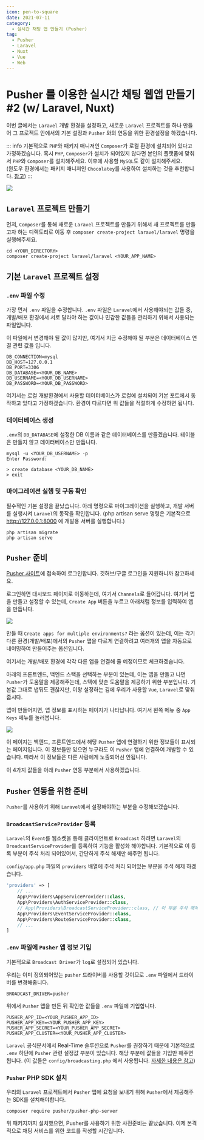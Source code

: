```yaml
---
icon: pen-to-square
date: 2021-07-11
category:
  - 실시간 채팅 앱 만들기 (Pusher)
tag:
  - Pusher
  - Laravel
  - Nuxt
  - Vue
  - Web
---
```


# Pusher 를 이용한 실시간 채팅 웹앱 만들기 #2 (w/ Laravel, Nuxt)

이번 글에서는 `Laravel` 개발 환경을 설정하고, 새로운 `Laravel` 프로젝트를 하나 만들어 그 프로젝트 안에서의 기본 설정과 `Pusher` 와의 연동을 위한 환경설정을 하겠습니다.

::: info
기본적으로 `PHP`와 패키지 매니저인 `Composer`가 로컬 환경에 설치되어 있다고 가정하겠습니다. 혹시 `PHP`, `Composer`가 설치가 되어있지 않다면 본인의 플랫폼에 맞춰서 `PHP`와 `Composer`를 설치해주세요. 이후에 사용할 `MySQL`도 같이 설치해주세요.  
(윈도우 환경에서는 패키지 매니저인 `Chocolatey`를 사용하여 설치하는 것을 추천합니다. [참고](https://wani.kr/posts/2016/07/29/window-enviroment-settings/))
:::

![](https://images.velog.io/images/bdu00chch/post/4d6941bb-f21a-4a0d-ab35-65225115b472/1024px-Logo.min.svg.png)

## `Laravel` 프로젝트 만들기

먼저, `Composer`를 통해 새로운 `Laravel` 프로젝트를 만들기 위해서 새 프로젝트를 만들고자 하는 디렉토리로 이동 후 `composer create-project laravel/laravel` 명령을 실행해주세요.

```
cd <YOUR_DIRECTORY>
composer create-project laravel/laravel <YOUR_APP_NAME>
```


## 기본 `Laravel` 프로젝트 설정

### `.env` 파일 수정

가장 먼저 `.env` 파일을 수정합니다. `.env` 파일은 `Laravel`에서 사용해야되는 값들 중, 개발/배포 환경에서 서로 달라야 하는 값이나 민감한 값들을 관리하기 위해서 사용되는 파일입니다.

이 파일에서 변경해야 될 값이 많지만, 여기서 지금 수정해야 될 부분은 데이터베이스 연결 관련 값들 입니다.

```
DB_CONNECTION=mysql
DB_HOST=127.0.0.1
DB_PORT=3306
DB_DATABASE=<YOUR_DB_NAME>
DB_USERNAME=<YOUR_DB_USERNAME>
DB_PASSWORD=<YOUR_DB_PASSWORD>
```

여기서는 로컬 개발환경에서 사용할 데이터베이스가 로컬에 설치되어 기본 포트에서 동작하고 있다고 가정하겠습니다. 환경이 다르다면 위 값들을 적절하게 수정하면 됩니다.

### 데이터베이스 생성

`.env`의 `DB_DATABASE`에 설정한 DB 이름과 같은 데이터베이스를 만들겠습니다. 테이블은 만들지 않고 데이터베이스만 만듭니다.

```
mysql -u <YOUR_DB_USERNAME> -p
Enter Password: 

> create database <YOUR_DB_NAME>
> exit
```

### 마이그레이션 실행 및 구동 확인

필수적인 기본 설정을 끝났습니다. 아래 명령으로 마이그레이션을 실행하고, 개발 서버를 실행시켜 `Laravel`의 동작을 확인합니다.
(php artisan serve 명령은 기본적으로 <http://127.0.0.1:8000> 에 개발용 서버를 실행합니다.)

```
php artisan migrate
php artisan serve
```


## `Pusher` 준비

[Pusher 사이트](https://pusher.com/)에 접속하여 로그인합니다. 깃허브/구글 로그인을 지원하니까 참고하세요.

로그인하면 대시보드 페이지로 이동하는데, 여기서 `Channels`로 들어갑니다. 여기서 앱을 만들고 설정할 수 있는데, `Create App` 버튼을 누르고 아래처럼 정보를 입력하여 앱을 만듭니다.

![](https://images.velog.io/images/bdu00chch/post/705502d0-c30c-4e2c-a1c6-2a8ec7628a66/%ED%99%94%EB%A9%B4%20%EC%BA%A1%EC%B2%98%202021-07-11%20002036.png)

만들 때 `Create apps for multiple environments?` 라는 옵션이 있는데, 이는 각기 다른 환경(개발/배포)에서의 `Pusher` 앱을 다르게 연결하려고 여러개의 앱을 자동으로 네이밍하여 만들어주는 옵션입니다.

여기서는 개발/배포 환경에 각각 다른 앱을 연결해 줄 예정이므로 체크하겠습니다.

아래의 프론트엔드, 백엔드 스택을 선택하는 부분이 있는데, 이는 앱을 만들고 나면 `Pusher`가 도움말을 제공해주는데, 스택에 맞춘 도움말을 제공하기 위한 부분입니다. 기본값 그대로 냅둬도 괜찮지만, 이왕 설정하는 김에 우리가 사용할 `Vue`, `Laravel`로 맞춰줍시다.

앱이 만들어지면, 앱 정보를 표시하는 페이지가 나타납니다. 여기서 왼쪽 메뉴 중 `App Keys` 메뉴를 눌러봅니다.

![](https://images.velog.io/images/bdu00chch/post/87dad409-6fae-4d1c-82df-19a0f0b445fb/%ED%99%94%EB%A9%B4%20%EC%BA%A1%EC%B2%98%202021-07-11%20002807.png)

이 페이지는 백엔드, 프론트엔드에서 해당 `Pusher` 앱에 연결하기 위한 정보들이 표시되는 페이지입니다. 이 정보들만 있으면 누구라도 이 `Pusher` 앱에 연결하여 개발할 수 있습니다. 따라서 이 정보들은 다른 사람에게 노출되어선 안됩니다.

이 4가지 값들을 아래 `Pusher` 연동 부분에서 사용하겠습니다.


## `Pusher` 연동을 위한 준비

`Pusher`를 사용하기 위해 `Laravel`에서 설정해야하는 부분을 수정해보겠습니다.

### `BroadcastServiceProvider` 등록

`Laravel`의 `Event`를 웹소켓을 통해 클라이언트로 `Broadcast` 하려면 `Laravel`의 `BroadcastServiceProvider`를 등록하여 기능을 활성화 해야합니다. 기본적으로 이 등록 부분이 주석 처리 되어있어서, 간단하게 주석 해제만 해주면 됩니다.

`config/app.php` 파일의 `providers` 배열에 주석 처리 되어있는 부분을 주석 해제 하겠습니다.

``` php
'providers' => [
    // ...
    App\Providers\AppServiceProvider::class,
    App\Providers\AuthServiceProvider::class,
    // App\Providers\BroadcastServiceProvider::class, // 이 부분 주석 해제
    App\Providers\EventServiceProvider::class,
    App\Providers\RouteServiceProvider::class,
    // ...
]
```

### `.env` 파일에 `Pusher` 앱 정보 기입

기본적으로 `Broadcast Driver`가 `log`로 설정되어 있습니다.

우리는 이미 정의되어있는 `pusher` 드라이버를 사용할 것이므로 `.env` 파일에서 드라이버를 변경해줍니다.

```
BROADCAST_DRIVER=pusher
```

위에서 `Pusher` 앱을 만든 뒤 확인한 값들을 `.env` 파일에 기입합니다.

```
PUSHER_APP_ID=<YOUR_PUSHER_APP_ID>
PUSHER_APP_KEY=<YOUR_PUSHER_APP_KEY>
PUSHER_APP_SECRET=<YOUR_PUSHER_APP_SECRET>
PUSHER_APP_CLUSTER=<YOUR_PUSHER_APP_CLUSTER>
```

`Laravel` 공식문서에서 Real-Time 솔루션으로 `Pusher`를 권장하기 때문에 기본적으로 `.env` 하단에 `Pusher` 관련 설정값 부분이 있습니다. 해당 부분에 값들을 기입만 해주면 됩니다.
(이 값들은 `config/broadcasting.php` 에서 사용됩니다. [자세한 내용은 참고](https://laravel.kr/docs/8.x/configuration)) 

### `Pusher` PHP SDK 설치

우리의 `Laravel` 프로젝트에서 `Pusher` 앱에 요청을 보내기 위해 `Pusher`에서 제공해주는 SDK를 설치해야합니다.

```
composer require pusher/pusher-php-server
```

위 패키지까지 설치했으면, Pusher를 사용하기 위한 사전준비는 끝났습니다. 이제 본격적으로 채팅 서비스를 위한 코드를 작성할 시간입니다.
